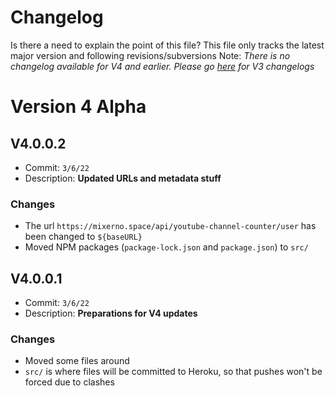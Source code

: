 # Changelog
Is there a need to explain the point of this file?
This file only tracks the latest major version and following revisions/subversions
Note: *There is no changelog available for V4 and earlier. Please go [here](https://github.com/GalvinPython/JSALStats/blob/old-v3/changelog.md) for V3 changelogs*

# Version 4 Alpha
## V4.0.0.2
- Commit: `3/6/22`
- Description: **Updated URLs and metadata stuff**
### Changes
- The url `https://mixerno.space/api/youtube-channel-counter/user` has been changed to `${baseURL}`
- Moved NPM packages (`package-lock.json` and `package.json`) to `src/`

## V4.0.0.1
- Commit: `3/6/22`
- Description: **Preparations for V4 updates**
### Changes
- Moved some files around
- `src/` is where files will be committed to Heroku, so that pushes won't be forced due to clashes